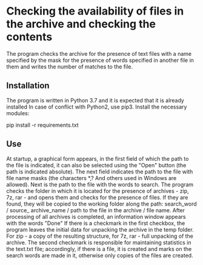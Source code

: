 # Checking the availability of files in the archive and checking the contents
The program checks the archive for the presence of text files with a name specified by the mask for the presence of words specified in another file in them and writes the number of matches to the file.
## Installation
The program is written in Python 3.7 and it is expected that it is already installed
In case of conflict with Python2, use pip3. Install the necessary modules:

pip install -r requirements.txt

## Use
At startup, a graphical form appears, in the first field of which the path to the file is indicated, it can also be selected using the "Open" button (the path is indicated absolute). The next field indicates the path to the file with file name masks (the characters *,? And others used in Windows are allowed). Next is the path to the file with the words to search.
The program checks the folder in which it is located for the presence of archives - zip, 7z, rar - and opens them and checks for the presence of files. If they are found, they will be copied to the working folder along the path: search_word / source_ archive_name / path to the file in the archive / file name.
After processing of all archives is completed, an information window appears with the words "Done"
If there is a checkmark in the first checkbox, the program leaves the initial data for unpacking the archive in the temp folder. For zip - a copy of the resulting structure, for 7z, rar - full unpacking of the archive.
The second checkmark is responsible for maintaining statistics in the text.txt file; accordingly, if there is a file, it is created and marks on the search words are made in it, otherwise only copies of the files are created.
